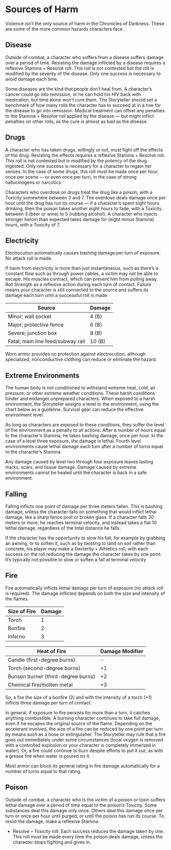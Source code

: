 # Sources of Harm

Violence isn’t the only source of harm in the Chronicles
of Darkness. These are some of the more common hazards
characters face.

## Disease

Outside of combat, a character who suffers from a disease
suffers damage over a period of time. Resisting the damage
inflicted by a disease requires a reflexive Stamina + Resolve
roll. This roll is not contested but the roll is modified by the
severity of the disease. Only one success is necessary to avoid
damage each time.

Some diseases are the kind that people don’t heal from. A
character’s cancer could go into remission, or he can hold his
HIV back with medication, but time alone won’t cure them.
The Storyteller should set a benchmark of how many rolls the
character has to succeed at in a row for the disease to go into
remission. Medical treatment can offset any penalties to the
Stamina + Resolve roll applied by the disease — but might inflict
penalties on other rolls, as the cure is almost as bad as the disease.

## Drugs

A character who has taken drugs, willingly or not, must
fight off the effects of the drug. Resisting the effects requires
a reflexive Stamina + Resolve roll. This roll is not contested
but is modified by the potency of the drug ingested. Only
one success is necessary for a character to regain her senses.
In the case of some drugs, this roll must be made once per
hour, once per scene — or even once per turn, in the case of
strong hallucinogens or narcotics.

Characters who overdose on drugs treat the drug like a
poison, with a Toxicity somewhere between 3 and 7. The
overdose deals damage once per hour until the drug has run
its course — if a character’s spent eight hours drinking, then
the poison takes another eight hours to fade, with a Toxicity
between 3 (beer or wine) to 5 (rubbing alcohol). A character
who injects stronger heroin than expected takes damage for
(eight minus Stamina) hours, with a Toxicity of 7.

## Electricity

Electrocution automatically causes bashing damage per
turn of exposure. No attack roll is made.

If harm from electricity is more than just instantaneous,
such as there’s a constant flow such as through power cables,
a victim may not be able to escape. His muscles contract,
which can prevent him from pulling away. Roll Strength as
a reflexive action during each turn of contact. Failure means
your character is still connected to the source and suffers its
damage each turn until a successful roll is made

<table class="table-auto">
  <thead>
    <tr>
      <th>Source</th>
      <th>Damage</th>
    </tr>
  </thead>
  <tbody>
    <tr>
      <td>Minor; wall socket</td>
      <td>4 (B)</td>
    </tr>
    <tr>
      <td>Major; protective fence</td>
      <td>6 (B)</td>
    </tr>
    <tr>
      <td>Severe; junction box</td>
      <td>8 (B)</td>
    </tr>
    <tr>
      <td>Fatal; main line feed/subway rail</td>
      <td>10 (B)</td>
    </tr>
  </tbody>
</table>

Worn armor provides no protection against electrocution,
although specialized, nonconductive clothing can reduce or
eliminate the hazard.

## Extreme Environments

The human body is not conditioned to
withstand extreme heat, cold, air pressure,
or other extreme weather conditions. These
harsh conditions hinder and endanger unprepared characters. When exposed to a harsh
environment, the Storyteller assigns a level to
the environment, using the chart below as a
guideline. Survival gear can reduce the effective
environment level.

As long as characters are exposed to these
conditions, they suffer the level of the environment as a penalty to all actions. After a
number of hours equal to the character’s
Stamina, he takes bashing damage, once per
hour. In the case of a level three exposure, the
damage is lethal. Fourth level environments
cause lethal damage each turn after a number
of turns equal to the character’s Stamina.

Any damage caused by level two through
four exposure leaves lasting marks, scars, and
tissue damage. Damage caused by extreme environments cannot be healed until the character is back
in a safe environment. 

## Falling

Falling inflicts one point of damage per three meters
fallen. This is bashing damage, unless the character
falls on something that would inflict lethal damage,
like a sharp fence post or broken glass. If a character
falls 30 meters or more, he reaches terminal velocity,
and instead takes a flat 10 lethal damage, regardless of the
total distance he falls.

If the character has the opportunity to slow his fall, for
example by grabbing an awning, or to soften it, such as by twisting to land on soil rather than concrete, his player may
make a Dexterity + Athletics roll, with each success on the roll
reducing the damage the character takes by one point. It’s typically not possible to slow or soften a fall at terminal velocity

## Fire

Fire automatically inflicts lethal damage per turn of
exposure (no attack roll is required). The damage inflicted
depends on both the size and intensity of the flames.

<table class="table-auto">
  <thead>
    <tr>
      <th>Size of Fire</th>
      <th>Damage</th>
    </tr>
  </thead>
  <tbody>
    <tr>
      <td>Torch</td>
      <td>1</td>
    </tr>
    <tr>
      <td>Bonfire</td>
      <td>2</td>
    </tr>
    <tr>
      <td>Inferno</td>
      <td>3</td>
    </tr>
  </tbody>
</table>

<table class="table-auto">
  <thead>
    <tr>
      <th>Heat of Fire</th>
      <th>Damage Modifier</th>
    </tr>
  </thead>
  <tbody>
    <tr>
      <td>Candle (first-degree burns)</td>
      <td>-</td>
    </tr>
    <tr>
      <td>Torch (second-degree burns) </td>
      <td>+1</td>
    </tr>
    <tr>
      <td>Bunsen burner (third-degree burns)</td>
      <td>+2</td>
    </tr>
    <tr>
      <td>Chemical fire/molten metal </td>
      <td>+3</td>
    </tr>
  </tbody>
</table>

So, a fire the size of a bonfire (2) and with the intensity
of a torch (+1) inflicts three damage per turn of contact.

In general, if exposure to fire persists for more than a
turn, it catches anything combustible. A burning character
continues to take full damage, even if he escapes the original
source of the flame. Depending on the accelerant involved,
the size of a fire can be reduced by one point per turn by
means such as a hose or extinguisher. The Storyteller may rule
that a fire goes out immediately under some circumstances (local oxygen is removed with a controlled explosion or your
character is completely immersed in water). Or, a fire could
continue to burn despite efforts to put it out, as with a grease
fire when water is poured on it.

Most armor can block its general rating in fire damage
automatically for a number of turns equal to that rating.

## Poison

Outside of combat, a character who is the victim of a
poison or toxin suffers lethal damage over a period of time
equal to the poison’s Toxicity. Some substances deal this
damage only once. Others deal this damage once per turn
or once per hour until purged, or until the poison has run
its course. To resist the damage, make a reflexive Stamina
+ Resolve – Toxicity roll. Each success reduces the damage
taken by one. This roll must be made every time the poison
deals damage, unless the character stops fighting and gives in.